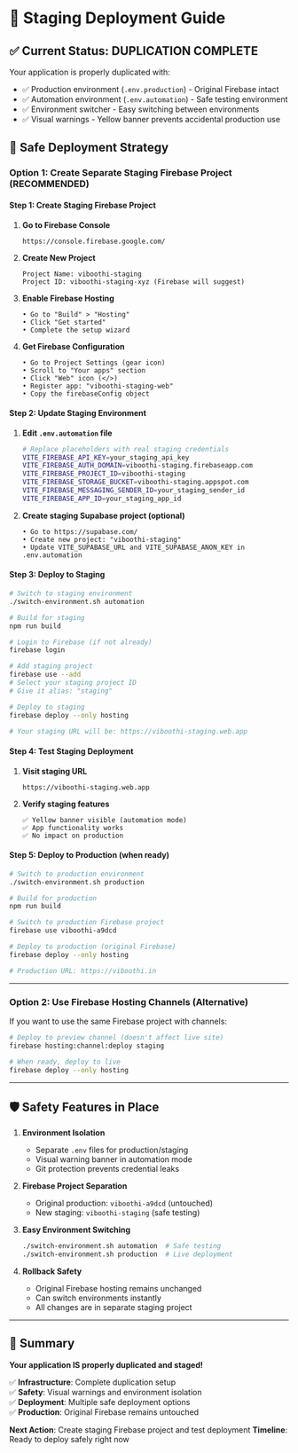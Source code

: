 # 🚀 Staging Deployment Guide

## ✅ Current Status: DUPLICATION COMPLETE

Your application is properly duplicated with:
- ✅ Production environment (`.env.production`) - Original Firebase intact
- ✅ Automation environment (`.env.automation`) - Safe testing environment
- ✅ Environment switcher - Easy switching between environments
- ✅ Visual warnings - Yellow banner prevents accidental production use

## 🎯 Safe Deployment Strategy

### **Option 1: Create Separate Staging Firebase Project (RECOMMENDED)**

#### Step 1: Create Staging Firebase Project
1. **Go to Firebase Console**
   ```
   https://console.firebase.google.com/
   ```

2. **Create New Project**
   ```
   Project Name: viboothi-staging
   Project ID: viboothi-staging-xyz (Firebase will suggest)
   ```

3. **Enable Firebase Hosting**
   ```
   • Go to "Build" > "Hosting"
   • Click "Get started"
   • Complete the setup wizard
   ```

4. **Get Firebase Configuration**
   ```
   • Go to Project Settings (gear icon)
   • Scroll to "Your apps" section
   • Click "Web" icon (</>)
   • Register app: "viboothi-staging-web"
   • Copy the firebaseConfig object
   ```

#### Step 2: Update Staging Environment
1. **Edit `.env.automation` file**
   ```bash
   # Replace placeholders with real staging credentials
   VITE_FIREBASE_API_KEY=your_staging_api_key
   VITE_FIREBASE_AUTH_DOMAIN=viboothi-staging.firebaseapp.com
   VITE_FIREBASE_PROJECT_ID=viboothi-staging
   VITE_FIREBASE_STORAGE_BUCKET=viboothi-staging.appspot.com
   VITE_FIREBASE_MESSAGING_SENDER_ID=your_staging_sender_id
   VITE_FIREBASE_APP_ID=your_staging_app_id
   ```

2. **Create staging Supabase project (optional)**
   ```
   • Go to https://supabase.com/
   • Create new project: "viboothi-staging"
   • Update VITE_SUPABASE_URL and VITE_SUPABASE_ANON_KEY in .env.automation
   ```

#### Step 3: Deploy to Staging
```bash
# Switch to staging environment
./switch-environment.sh automation

# Build for staging
npm run build

# Login to Firebase (if not already)
firebase login

# Add staging project
firebase use --add
# Select your staging project ID
# Give it alias: "staging"

# Deploy to staging
firebase deploy --only hosting

# Your staging URL will be: https://viboothi-staging.web.app
```

#### Step 4: Test Staging Deployment
1. **Visit staging URL**
   ```
   https://viboothi-staging.web.app
   ```

2. **Verify staging features**
   ```
   ✅ Yellow banner visible (automation mode)
   ✅ App functionality works
   ✅ No impact on production
   ```

#### Step 5: Deploy to Production (when ready)
```bash
# Switch to production environment
./switch-environment.sh production

# Build for production
npm run build

# Switch to production Firebase project
firebase use viboothi-a9dcd

# Deploy to production (original Firebase)
firebase deploy --only hosting

# Production URL: https://viboothi.in
```

---

### **Option 2: Use Firebase Hosting Channels (Alternative)**

If you want to use the same Firebase project with channels:

```bash
# Deploy to preview channel (doesn't affect live site)
firebase hosting:channel:deploy staging

# When ready, deploy to live
firebase deploy --only hosting
```

---

## 🛡️ Safety Features in Place

1. **Environment Isolation**
   - Separate `.env` files for production/staging
   - Visual warning banner in automation mode
   - Git protection prevents credential leaks

2. **Firebase Project Separation**
   - Original production: `viboothi-a9dcd` (untouched)
   - New staging: `viboothi-staging` (safe testing)

3. **Easy Environment Switching**
   ```bash
   ./switch-environment.sh automation  # Safe testing
   ./switch-environment.sh production  # Live deployment
   ```

4. **Rollback Safety**
   - Original Firebase hosting remains unchanged
   - Can switch environments instantly
   - All changes are in separate staging project

---

## 🎯 Summary

**Your application IS properly duplicated and staged!**

✅ **Infrastructure**: Complete duplication setup  
✅ **Safety**: Visual warnings and environment isolation  
✅ **Deployment**: Multiple safe deployment options  
✅ **Production**: Original Firebase remains untouched  

**Next Action**: Create staging Firebase project and test deployment
**Timeline**: Ready to deploy safely right now
